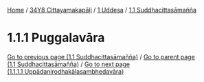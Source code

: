
[Home](/) / [34Y8 Cittayamakapāḷi](../../../34Y8.md) / [1 Uddesa](../../1.md) / [1.1 Suddhacittasāmañña](../1.1.md)

# 1.1.1 Puggalavāra


[Go to previous page (1.1 Suddhacittasāmañña)](../1.1.md) / [Go to parent page (1.1 Suddhacittasāmañña)](../1.1.md) / [Go to next page (1.1.1.1 Uppādanirodhakālasambhedavāra)](1.1.1/1.1.1.1.md)


